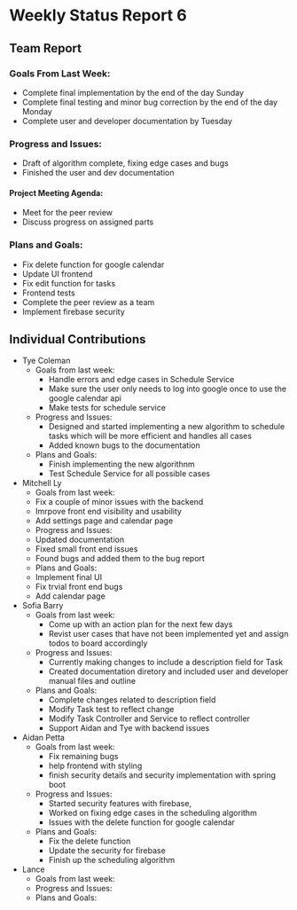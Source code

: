 # Weekly Status Report 6

## Team Report

### Goals From Last Week:
* Complete final implementation by the end of the day Sunday
* Complete final testing and minor bug correction by the end of the day Monday
* Complete user and developer documentation by Tuesday

### Progress and Issues:
* Draft of algorithm complete, fixing edge cases and bugs
* Finished the user and dev documentation
#### Project Meeting Agenda:
* Meet for the peer review
* Discuss progress on assigned parts


### Plans and Goals:
* Fix delete function for google calendar
* Update UI frontend
* Fix edit function for tasks
* Frontend tests
* Complete the peer review as a team 
* Implement firebase security

## Individual Contributions

* Tye Coleman
  * Goals from last week:
    - Handle errors and edge cases in Schedule Service
    - Make sure the user only needs to log into google once to use the google calendar api
    - Make tests for schedule service
  * Progress and Issues:
    - Designed and started implementing a new algorithm to schedule tasks which will be more efficient and handles all cases
    - Added known bugs to the documentation
  * Plans and Goals:
    - Finish implementing the new algorithnm
    - Test Schedule Service for all possible cases
* Mitchell Ly
    * Goals from last week:
    - Fix a couple of minor issues with the backend 
    - Imrpove front end visibility and usability 
    - Add settings page and calendar page   
    * Progress and Issues: 
    - Updated documentation 
    - Fixed small front end issues
    - Found bugs and added them to the bug report
    * Plans and Goals: 
    - Implement final UI 
    - Fix trvial front end bugs 
    - Add calendar page 
* Sofia Barry
    * Goals from last week:
      - Come up with an action plan for the next few days
      - Revist user cases that have not been implemented yet and assign todos to board accordingly
    * Progress and Issues:
      - Currently making changes to include a description field for Task
      - Created documentation diretory and included user and developer manual files and outline
    * Plans and Goals:
      - Complete changes related to description field
      - Modify Task test to reflect change
      - Modify Task Controller and Service to reflect controller
      - Support Aidan and Tye with backend issues
* Aidan Petta
    * Goals from last week: 
      - Fix remaining bugs
      - help frontend with styling
      - finish security details and security implementation with spring boot
    * Progress and Issues: 
      - Started security features with firebase, 
      - Worked on fixing edge cases in the scheduling algorithm
      - Issues with the delete function for google calendar
    * Plans and Goals: 
      - Fix the delete function
      - Update the security for firebase
      - Finish up the scheduling algorithm
* Lance
    * Goals from last week:
    * Progress and Issues:
    * Plans and Goals:

